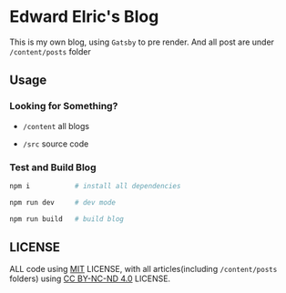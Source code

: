 # Edward Elric's Blog

This is my own blog, using `Gatsby` to pre render.
And all post are under `/content/posts` folder

## Usage

### Looking for Something?

- `/content` all blogs

- `/src` source code

### Test and Build Blog

```bash
npm i           # install all dependencies

npm run dev     # dev mode

npm run build   # build blog
```

## LICENSE

ALL code using [MIT](LICENSE) LICENSE,
with all articles(including `/content/posts` folders) using
[CC BY-NC-ND 4.0](https://creativecommons.org/licenses/by-nc-nd/4.0/)
LICENSE.
